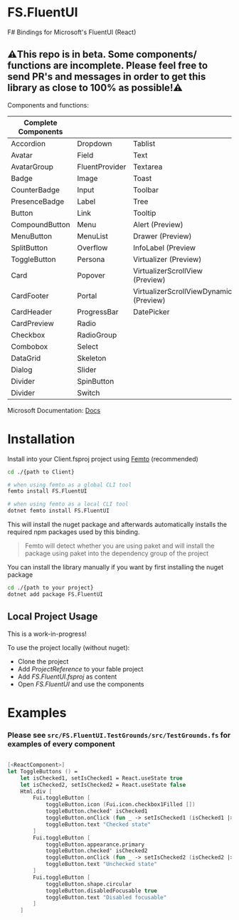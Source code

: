 # FS.FluentUI
F# Bindings for Microsoft's FluentUI (React)

## ⚠️This repo is in beta. Some components/ functions are incomplete. Please feel free to send PR's and messages in order to get this library as close to 100% as possible!⚠️
Components and functions: 

| Complete Components    |                |                  | Complete Functions / Hooks            | Incomplete |
| ------------- | -------------  |-------------     |-------------           |------------- |
| Accordion     | Dropdown       | Tablist          |useArrowNavigationGroup |Breadcrumb |
| Avatar        | Field          | Text             |useFocusableGroup       |Searchbox |
| AvatarGroup   | FluentProvider | Textarea         |useId                   | Tag  |
| Badge         | Image          | Toast            |partitionAvatarGroupItems| InteractionTag |
| CounterBadge  | Input          |Toolbar           |makeResetStyles         | TagGroup |
| PresenceBadge | Label          |Tree              |useOverflowMenu         | Rating |
| Button        | Link           | Tooltip          |DatePicker              | BasicList |
| CompoundButton| Menu           |Alert (Preview)   |useIsOverflowItemVisible| TeachingCallout |
| MenuButton    |  MenuList      | Drawer (Preview) |useIsOverflowGroupVisible| Coachmark |
| SplitButton   | Overflow       |InfoLabel (Preview|createTableColumn       | MessageBar |
| ToggleButton  | Persona        | Virtualizer (Preview)|useStaticVirtualizerMeasure| PeoplePicker | 
| Card          | Popover        | VirtualizerScrollView (Preview)|useModalAttributes| Nav |
| CardFooter    | Portal         | VirtualizerScrollViewDynamic (Preview)|useObservedElement| SwatchColorPicker |
| CardHeader    | ProgressBar    |DatePicker        |useHeadlessFlatTree_unstable|ColorPicker |
| CardPreview   | Radio          |                  |useFocusFinders          | TimePicker|
| Checkbox      | RadioGroup     |                  |useOverflowCount         | bundleIcon|
| Combobox      | Select         |                  |                         |useToastController| 
| DataGrid      | Skeleton       |                  |                         |createFluentIcon |
| Dialog        | Slider         |                  |                         |makeStyles |
| Divider       | SpinButton     |                  |                         | Table |
| Divider       | Switch         |                  |                         |

Microsoft Documentation: [Docs](https://react.fluentui.dev/?path=/docs/concepts-introduction--page)
# Installation

Install into your Client.fsproj project using [Femto](https://github.com/Zaid-Ajaj/Femto) (recommended)
```bash
cd ./{path to Client}

# when using femto as a global CLI tool
femto install FS.FluentUI

# when using femto as a local CLI tool
dotnet femto install FS.FluentUI
```
This will install the nuget package and afterwards automatically installs the required npm packages used by this binding.

> Femto will detect whether you are using paket and will install the package using paket into the dependency group of the project

You can install the library manually if you want by first installing the nuget package
```bash
cd ./{path to your project}
dotnet add package FS.FluentUI
```

## Local Project Usage
This is a work-in-progress!

To use the project locally (without nuget):

- Clone the project
- Add *ProjectReference* to your fable project
- Add *FS.FluentUI.fsproj* as content
- Open *FS.FluentUI* and use the components

# Examples

### Please see ```src/FS.FluentUI.TestGrounds/src/TestGrounds.fs``` for examples of every component
```fsharp

[<ReactComponent>]
let ToggleButtons () =
    let isChecked1, setIsChecked1 = React.useState true
    let isChecked2, setIsChecked2 = React.useState false
    Html.div [
        Fui.toggleButton [
            toggleButton.icon (Fui.icon.checkbox1Filled [])
            toggleButton.checked' isChecked1
            toggleButton.onClick (fun _ -> setIsChecked1 (isChecked1 |> not))
            toggleButton.text "Checked state"
        ]
        Fui.toggleButton [
            toggleButton.appearance.primary
            toggleButton.checked' isChecked2
            toggleButton.onClick (fun _ -> setIsChecked2 (isChecked2 |> not))
            toggleButton.text "Unchecked state"
        ]
        Fui.toggleButton [
            toggleButton.shape.circular
            toggleButton.disabledFocusable true
            toggleButton.text "Disabled focusable"
        ]
    ]

```

